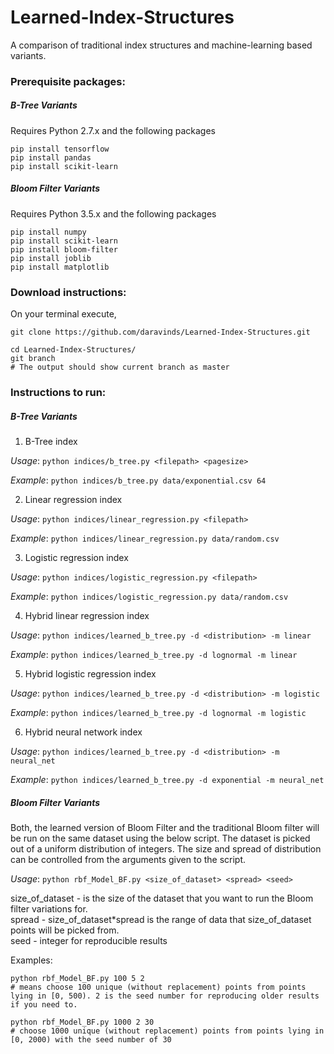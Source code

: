 # Learned-Index-Structures

A comparison of traditional index structures and machine-learning based variants.


### Prerequisite packages:

##### B-Tree Variants
Requires Python 2.7.x and the following packages

```
pip install tensorflow
pip install pandas
pip install scikit-learn
```
##### Bloom Filter Variants
Requires Python 3.5.x and the following packages

```
pip install numpy
pip install scikit-learn
pip install bloom-filter
pip install joblib
pip install matplotlib
```

### Download instructions:

On your terminal execute,

```
git clone https://github.com/daravinds/Learned-Index-Structures.git

cd Learned-Index-Structures/
git branch
# The output should show current branch as master
```

### Instructions to run:

##### B-Tree Variants

1. B-Tree index

*Usage*: `python indices/b_tree.py <filepath> <pagesize>`

*Example*: `python indices/b_tree.py data/exponential.csv 64`

2. Linear regression index

*Usage*: `python indices/linear_regression.py <filepath>`

*Example*: `python indices/linear_regression.py data/random.csv`

3. Logistic regression index

*Usage*: `python indices/logistic_regression.py <filepath>`

*Example*: `python indices/logistic_regression.py data/random.csv`

4. Hybrid linear regression index

*Usage*: `python indices/learned_b_tree.py -d <distribution> -m linear`

*Example*: `python indices/learned_b_tree.py -d lognormal -m linear`

5. Hybrid logistic regression index

*Usage*: `python indices/learned_b_tree.py -d <distribution> -m logistic`

*Example*: `python indices/learned_b_tree.py -d lognormal -m logistic`

6. Hybrid neural network index

*Usage*: `python indices/learned_b_tree.py -d <distribution> -m neural_net`

*Example*: `python indices/learned_b_tree.py -d exponential -m neural_net`


##### Bloom Filter Variants

Both, the learned version of Bloom Filter and the traditional Bloom filter will be run on the same dataset using the below script. The dataset is picked out of a uniform distribution of integers. The size and spread of distribution can be controlled from the arguments given to the script.


*Usage*: `python rbf_Model_BF.py <size_of_dataset> <spread> <seed>`

size_of_dataset - is the size of the dataset that you want to run the Bloom filter variations for.  
spread -  size_of_dataset*spread is the range of data that size_of_dataset points will be picked from.  
seed - integer for reproducible results

Examples:

```
python rbf_Model_BF.py 100 5 2 
# means choose 100 unique (without replacement) points from points lying in [0, 500). 2 is the seed number for reproducing older results if you need to.

python rbf_Model_BF.py 1000 2 30
# choose 1000 unique (without replacement) points from points lying in [0, 2000) with the seed number of 30
```
